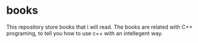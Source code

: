 # books
This repository store books that i will read. The books are related with C++ programing, to tell you how to use c++ with an intellegent way.
